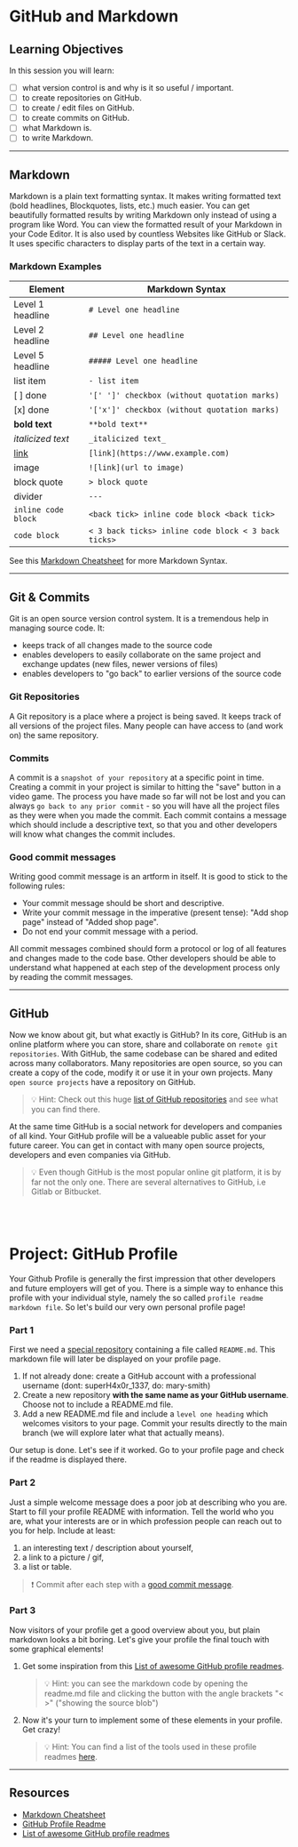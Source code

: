 # GitHub and Markdown

## Learning Objectives

In this session you will learn:

- [ ] what version control is and why is it so useful / important.
- [ ] to create repositories on GitHub.
- [ ] to create / edit files on GitHub.
- [ ] to create commits on GitHub.
- [ ] what Markdown is.
- [ ] to write Markdown.

---

## Markdown

Markdown is a plain text formatting syntax. It makes writing formatted text (bold headlines, Blockquotes, lists, etc.) much easier.
You can get beautifully formatted results by writing Markdown only instead of using a program like Word.
You can view the formatted result of your Markdown in your Code Editor. It is also used by countless Websites like GitHub or Slack.
It uses specific characters to display parts of the text in a certain way.

### Markdown Examples

| Element                         | Markdown Syntax                                      |
| ------------------------------- | ---------------------------------------------------- |
| Level 1 headline                | `# Level one headline`                               |
| Level 2 headline                | `## Level one headline`                              |
| Level 5 headline                | `##### Level one headline`                           |
| list item                       | `- list item`                                        |
| [ ] done                        | `'[' ']' checkbox (without quotation marks)`         |
| [x] done                        | `'['x']' checkbox (without quotation marks)`         |
| **bold text**                   | `**bold text**`                                      |
| _italicized text_               | `_italicized text_`                                  |
| [link](https://www.example.com) | `[link](https://www.example.com)`                    |
| image                           | `![link](url to image)`                              |
| block quote                     | `> block quote`                                      |
| divider                         | `---`                                                |
| `inline code block`             | `<back tick> inline code block <back tick> `         |
| `code block`                    | `< 3 back ticks> inline code block < 3 back ticks> ` |

See this [Markdown Cheatsheet](https://github.com/adam-p/markdown-here/wiki/Markdown-Cheatsheet) for more Markdown Syntax.

---

## Git & Commits

Git is an open source version control system. It is a tremendous help in managing source code. It:

- keeps track of all changes made to the source code
- enables developers to easily collaborate on the same project and exchange updates (new files, newer versions of files)
- enables developers to "go back" to earlier versions of the source code

### Git Repositories

A Git repository is a place where a project is being saved. It keeps track of all versions of the project files. Many people can have access to (and work on) the same repository.

### Commits

A commit is a `snapshot of your repository` at a specific point in time. Creating a commit in your project is similar to hitting the "save" button in a video game. The process you have made so far will not be lost and you can always `go back to any prior commit` - so you will have all the project files as they were when you made the commit.
Each commit contains a message which should include a descriptive text, so that you and other developers will know what changes the commit includes.

### Good commit messages

Writing good commit message is an artform in itself. It is good to stick to the following rules:

- Your commit message should be short and descriptive.
- Write your commit message in the imperative (present tense): "Add shop page" instead of "Added shop page".
- Do not end your commit message with a period.

All commit messages combined should form a protocol or log of all features and changes made to the code base. Other developers should be able to understand what happened at each step of the development process only by reading the commit messages.

---

## GitHub

Now we know about git, but what exactly is GitHub? In its core, GitHub is an online platform where you can store, share and collaborate on `remote git repositories`. With GitHub, the same codebase can be shared and edited across many collaborators. Many repositories are open source, so you can create a copy of the code, modify it or use it in your own projects. Many `open source projects` have a repository on GitHub.

> 💡 Hint: Check out this huge [list of GitHub repositories](https://github.com/pawelborkar/awesome-repos) and see what you can find there.

At the same time GitHub is a social network for developers and companies of all kind. Your GitHub profile will be a valueable public asset for your future career. You can get in contact with many open source projects, developers and even companies via GitHub.

> 💡 Even though GitHub is the most popular online git platform, it is by far not the only one. There are several alternatives to GitHub, i.e Gitlab or Bitbucket.

<br>
<br>

# Project: GitHub Profile

Your Github Profile is generally the first impression that other developers and future employers will get of you. There is a simple way to enhance this profile with your individual style, namely the so called `profile readme markdown file`. So let's build our very own personal profile page!

### Part 1

First we need a [special repository](https://docs.github.com/en/account-and-profile/setting-up-and-managing-your-github-profile/customizing-your-profile/managing-your-profile-readme) containing a file called `README.md`. This markdown file will later be displayed on your profile page.

1. If not already done: create a GitHub account with a professional username (dont: superH4x0r_1337, do: mary-smith)
2. Create a new repository **with the same name as your GitHub username**. Choose not to include a README.md file.
3. Add a new README.md file and include a `level one heading` which welcomes visitors to your page. Commit your results directly to the main branch (we will explore later what that actually means).

Our setup is done. Let's see if it worked. Go to your profile page and check if the readme is displayed there.

### Part 2

Just a simple welcome message does a poor job at describing who you are. Start to fill your profile README with information. Tell the world who you are, what your interests are or in which profession people can reach out to you for help. Include at least:

1. an interesting text / description about yourself,
2. a link to a picture / gif,
3. a list or table.

> ❗️ Commit after each step with a [good commit message](#good-commit-messages).

### Part 3

Now visitors of your profile get a good overview about you, but plain markdown looks a bit boring. Let's give your profile the final touch with some graphical elements!

1. Get some inspiration from this [List of awesome GitHub profile readmes](https://github.com/abhisheknaiidu/awesome-github-profile-readme).

   > 💡 Hint: you can see the markdown code by opening the readme.md file and clicking the button with the angle brackets "< >" ("showing the source blob")

2. Now it's your turn to implement some of these elements in your profile. Get crazy!
   > 💡 Hint: You can find a list of the tools used in these profile readmes [here](https://github.com/abhisheknaiidu/awesome-github-profile-readme#tools).

---

## Resources

- [Markdown Cheatsheet](https://github.com/adam-p/markdown-here/wiki/Markdown-Cheatsheet)
- [GitHub Profile Readme](https://docs.github.com/en/account-and-profile/setting-up-and-managing-your-github-profile/customizing-your-profile/managing-your-profile-readme)
- [List of awesome GitHub profile readmes](https://github.com/abhisheknaiidu/awesome-github-profile-readme)
